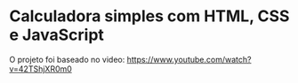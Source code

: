 # Calculadora simples com HTML, CSS e JavaScript
O projeto foi baseado no video: https://www.youtube.com/watch?v=42TShjXR0m0